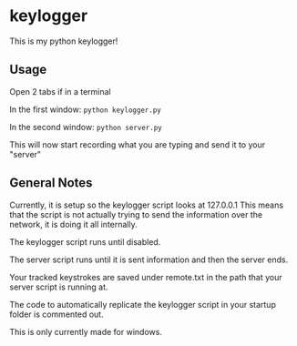 # keylogger

This is my python keylogger!

## Usage

Open 2 tabs if in a terminal

In the first window: `python keylogger.py`

In the second window: `python server.py`

This will now start recording what you are typing and send it to your "server"

## General Notes

Currently, it is setup so the keylogger script looks at 127.0.0.1
This means that the script is not actually trying to send the information over the network, it is doing it all internally.

The keylogger script runs until disabled.

The server script runs until it is sent information and then the server ends.

Your tracked keystrokes are saved under remote.txt in the path that your server script is running at.

The code to automatically replicate the keylogger script in your startup folder is commented out.

This is only currently made for windows.
